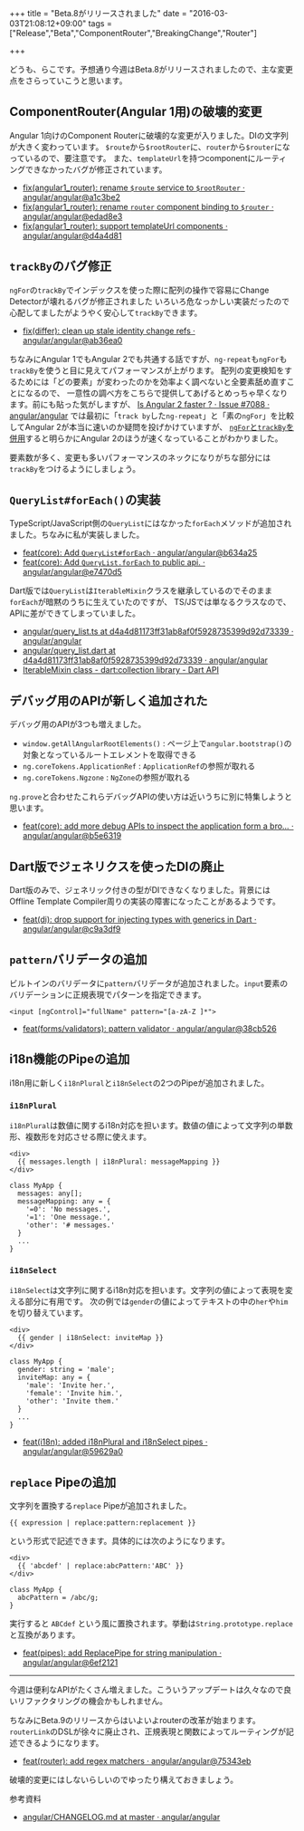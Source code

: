 +++
title = "Beta.8がリリースされました"
date = "2016-03-03T21:08:12+09:00"
tags = ["Release","Beta","ComponentRouter","BreakingChange","Router"]

+++

どうも、らこです。予想通り今週はBeta.8がリリースされましたので、主な変更点をさらっていこうと思います。

<!--more-->

## ComponentRouter(Angular 1用)の破壊的変更
Angular 1向けのComponent Routerに破壊的な変更が入りました。DIの文字列が大きく変わっています。
`$route`から`$rootRouter`に、`router`から`$router`になっているので、要注意です。
また、`templateUrl`を持つcomponentにルーティングできなかったバグが修正されています。

- [fix(angular1_router): rename `$route` service to `$rootRouter` · angular/angular@a1c3be2](https://github.com/angular/angular/commit/a1c3be2)
- [fix(angular1_router): rename `router` component binding to `$router` · angular/angular@edad8e3](https://github.com/angular/angular/commit/edad8e3)
- [fix(angular1_router): support templateUrl components · angular/angular@d4a4d81](https://github.com/angular/angular/commit/d4a4d81)


## `trackBy`のバグ修正
`ngFor`の`trackBy`でインデックスを使った際に配列の操作で容易にChange Detectorが壊れるバグが修正されました
いろいろ危なっかしい実装だったので心配してましたがようやく安心して`trackBy`できます。

- [fix(differ): clean up stale identity change refs · angular/angular@ab36ea0](https://github.com/angular/angular/commit/ab36ea0)

ちなみにAngular 1でもAngular 2でも共通する話ですが、`ng-repeat`も`ngFor`も`trackBy`を使うと目に見えてパフォーマンスが上がります。
配列の変更検知をするためには「どの要素」が変わったのかを効率よく調べないと全要素舐め直すことになるので、
一意性の調べ方をこちらで提供してあげるとめっちゃ早くなります。前にも貼った気がしますが、
[Is Angular 2 faster ? · Issue #7088 · angular/angular](https://github.com/angular/angular/issues/7088)
では最初に「`track by`した`ng-repeat`」と「素の`ngFor`」を比較してAngular 2が本当に速いのか疑問を投げかけていますが、
[`ngFor`と`trackBy`を併用](https://plnkr.co/edit/cjFGtnI704bjSg6F0DEM?p=preview)すると明らかにAngular 2のほうが速くなっていることがわかりました。

要素数が多く、変更も多いパフォーマンスのネックになりがちな部分には`trackBy`をつけるようにしましょう。

## `QueryList#forEach()`の実装
TypeScript/JavaScript側の`QueryList`にはなかった`forEach`メソッドが追加されました。ちなみに私が実装しました。

- [feat(core): Add `QueryList#forEach` · angular/angular@b634a25](https://github.com/angular/angular/commit/b634a25)
- [feat(core): Add `QueryList.forEach` to public api. · angular/angular@e7470d5](https://github.com/angular/angular/commit/e7470d5)

Dart版では`QueryList`は`IterableMixin`クラスを継承しているのでそのまま`forEach`が暗黙のうちに生えていたのですが、
TS/JSでは単なるクラスなので、APIに差ができてしまっていました。

- [angular/query_list.ts at d4a4d81173ff31ab8af0f5928735399d92d73339 · angular/angular](https://github.com/angular/angular/blob/d4a4d81173ff31ab8af0f5928735399d92d73339/modules%2Fangular2%2Fsrc%2Fcore%2Flinker%2Fquery_list.ts)
- [angular/query_list.dart at d4a4d81173ff31ab8af0f5928735399d92d73339 · angular/angular](https://github.com/angular/angular/blob/d4a4d81173ff31ab8af0f5928735399d92d73339/modules%2Fangular2%2Fsrc%2Fcore%2Flinker%2Fquery_list.dart)
- [IterableMixin class - dart:collection library - Dart API](https://api.dartlang.org/1.14.2/dart-collection/IterableMixin-class.html)

## デバッグ用のAPIが新しく追加された
デバッグ用のAPIが3つも増えました。

- `window.getAllAngularRootElements()` : ページ上で`angular.bootstrap()`の対象となっているルートエレメントを取得できる
- `ng.coreTokens.ApplicationRef` : `ApplicationRef`の参照が取れる
- `ng.coreTokens.Ngzone` : `NgZone`の参照が取れる

`ng.prove`と合わせたこれらデバッグAPIの使い方は近いうちに別に特集しようと思います。

- [feat(core): add more debug APIs to inspect the application form a bro… · angular/angular@b5e6319](https://github.com/angular/angular/commit/b5e6319)

## Dart版でジェネリクスを使ったDIの廃止
Dart版のみで、ジェネリック付きの型がDIできなくなりました。背景にはOffline Template Compiler周りの実装の障害になったことがあるようです。

- [feat(di): drop support for injecting types with generics in Dart · angular/angular@c9a3df9](https://github.com/angular/angular/commit/c9a3df9)

## `pattern`バリデータの追加
ビルトインのバリデータに`pattern`バリデータが追加されました。`input`要素のバリデーションに正規表現でパターンを指定できます。

```
<input [ngControl]="fullName" pattern="[a-zA-Z ]*">
```

- [feat(forms/validators): pattern validator · angular/angular@38cb526](https://github.com/angular/angular/commit/38cb526)

## i18n機能のPipeの追加
i18n用に新しく`i18nPlural`と`i18nSelect`の2つのPipeが追加されました。

### `i18nPlural`
`i18nPlural`は数値に関するi18n対応を担います。数値の値によって文字列の単数形、複数形を対応させる際に使えます。

```
<div>
  {{ messages.length | i18nPlural: messageMapping }}
</div>

class MyApp {
  messages: any[];
  messageMapping: any = {
    '=0': 'No messages.',
    '=1': 'One message.',
    'other': '# messages.'
  }
  ...
}
```

### `i18nSelect`
`i18nSelect`は文字列に関するi18n対応を担います。文字列の値によって表現を変える部分に有用です。
次の例では`gender`の値によってテキストの中の`her`や`him`を切り替えています。

```
<div>
  {{ gender | i18nSelect: inviteMap }}
</div>

class MyApp {
  gender: string = 'male';
  inviteMap: any = {
    'male': 'Invite her.',
    'female': 'Invite him.',
    'other': 'Invite them.'
  }
  ...
}
```

- [feat(i18n): added i18nPlural and i18nSelect pipes · angular/angular@59629a0](https://github.com/angular/angular/commit/59629a0)

## `replace` Pipeの追加
文字列を置換する`replace` Pipeが追加されました。

```
{{ expression | replace:pattern:replacement }}
```

という形式で記述できます。具体的には次のようになります。

```
<div>
  {{ 'abcdef' | replace:abcPattern:'ABC' }}
</div>

class MyApp {
  abcPattern = /abc/g;
}
```

実行すると `ABCdef` という風に置換されます。挙動は`String.prototype.replace`と互換があります。

- [feat(pipes): add ReplacePipe for string manipulation · angular/angular@6ef2121](https://github.com/angular/angular/commit/6ef2121)


----

今週は便利なAPIがたくさん増えました。こういうアップデートは久々なので良いリファクタリングの機会かもしれません。

ちなみにBeta.9のリリースからはいよいよrouterの改革が始まります。`routerLink`のDSLが徐々に廃止され、正規表現と関数によってルーティングが記述できるようになります。

- [feat(router): add regex matchers · angular/angular@75343eb](https://github.com/angular/angular/commit/75343eb34007579be9cdc803da834c38e02ae12c)

破壊的変更にはしないらしいのでゆったり構えておきましょう。

参考資料

- [angular/CHANGELOG.md at master · angular/angular](https://github.com/angular/angular/blob/master/CHANGELOG.md#200-beta8-2016-03-02)